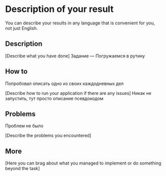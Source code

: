 # Description of your result

You can describe your results in any language that is convenient for you, not just English.

## Description

[Describe what you have done]
Задание — Погружаемся в рутину
## How to
Попробовал описать одно из своих каждодневных дел



[Describe how to run your application if there are any issues]
Никак не запустить, тут просто описание псевдокодом

## Problems
Проблем не было

[Describe the problems you encountered]

## More

[Here you can brag about what you managed to implement or do something beyond the task]


